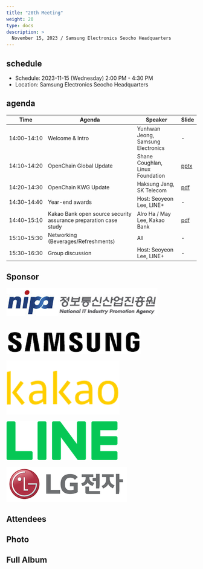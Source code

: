 ```yaml
---
title: "20th Meeting"
weight: 20
type: docs
description: >
  November 15, 2023 / Samsung Electronics Seocho Headquarters
---
```


## schedule

* Schedule: 2023-11-15 (Wednesday) 2:00 PM - 4:30 PM
* Location: Samsung Electronics Seocho Headquarters

## agenda

| Time | Agenda | Speaker | Slide |
|-------|-----------------|------|------|
| 14:00~14:10 | Welcome & Intro | Yunhwan Jeong, Samsung Electronics | - |
| 14:10~14:20 | OpenChain Global Update | Shane Coughlan, Linux Foundation | [pptx](./korea-work-group-2023-11-15.pptx) |
| 14:20~14:30 | OpenChain KWG Update | Haksung Jang, SK Telecom | [pdf](./OpenChain_Korea_update_20231115.pdf) |
| 14:30~14:40 | Year-end awards | Host: Seoyeon Lee, LINE+ | - |
| 14:40~15:10 | Kakao Bank open source security assurance preparation case study | Alro Ha / May Lee, Kakao Bank | [pdf](./카카오뱅크_ISO18974_준수_사례_소개.pdf) |
| 15:10~15:30 | Networking (Beverages/Refreshments) | All | - |
| 15:30~16:30 | Group discussion | Host: Seoyeon Lee, LINE+ | - |

## Sponsor
![](nipg-logo.png)
<br>
<br>
<br>
![](samsung.png)

![](kakao.png)

![](line.png)

![](lge.png)

## Attendees


## Photo



## Full Album
